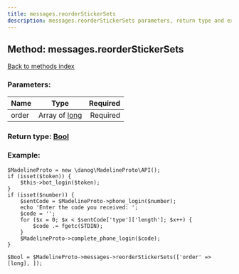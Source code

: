 ```yaml
---
title: messages.reorderStickerSets
description: messages.reorderStickerSets parameters, return type and example
---
```

## Method: messages.reorderStickerSets  
[Back to methods index](index.md)


### Parameters:

| Name     |    Type       | Required |
|----------|:-------------:|---------:|
|order|Array of [long](../types/long.md) | Required|


### Return type: [Bool](../types/Bool.md)

### Example:


```
$MadelineProto = new \danog\MadelineProto\API();
if (isset($token)) {
    $this->bot_login($token);
}
if (isset($number)) {
    $sentCode = $MadelineProto->phone_login($number);
    echo 'Enter the code you received: ';
    $code = '';
    for ($x = 0; $x < $sentCode['type']['length']; $x++) {
        $code .= fgetc(STDIN);
    }
    $MadelineProto->complete_phone_login($code);
}

$Bool = $MadelineProto->messages->reorderStickerSets(['order' => [long], ]);
```
